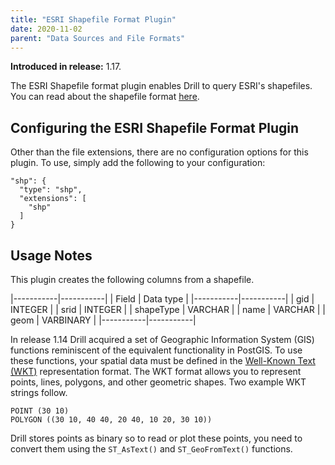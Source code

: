 ```yaml
---
title: "ESRI Shapefile Format Plugin"
date: 2020-11-02
parent: "Data Sources and File Formats"
---
```


**Introduced in release:** 1.17.

The ESRI Shapefile format plugin enables Drill to query ESRI's shapefiles.  You can read about the shapefile format [here](https://en.wikipedia.org/wiki/Shapefile).  

## Configuring the ESRI Shapefile Format Plugin

Other than the file extensions, there are no configuration options for this plugin. To use, simply add the following to your configuration:

    "shp": {
      "type": "shp",
      "extensions": [
        "shp"
      ]
    }

## Usage Notes

This plugin creates the following columns from a shapefile.

|-----------|-----------|
| Field     | Data type |
|-----------|-----------|
| gid       | INTEGER   |
| srid      | INTEGER   |
| shapeType | VARCHAR   |
| name      | VARCHAR   |
| geom      | VARBINARY |
|-----------|-----------|

In release 1.14 Drill acquired a set of Geographic Information System (GIS) functions reminiscent of the equivalent functionality in PostGIS.  To use these functions, your spatial data must be defined in the [Well-Known Text (WKT)](https://en.wikipedia.org/wiki/Well-known_text) representation format.  The WKT format allows you to represent points, lines, polygons, and other geometric shapes.  Two example WKT strings follow.

    POINT (30 10)
    POLYGON ((30 10, 40 40, 20 40, 10 20, 30 10))

Drill stores points as binary so to read or plot these points, you need to convert them using the `ST_AsText()` and `ST_GeoFromText()` functions. <!-- TODO: provide a link to a description of Drill's GIS functions -->

